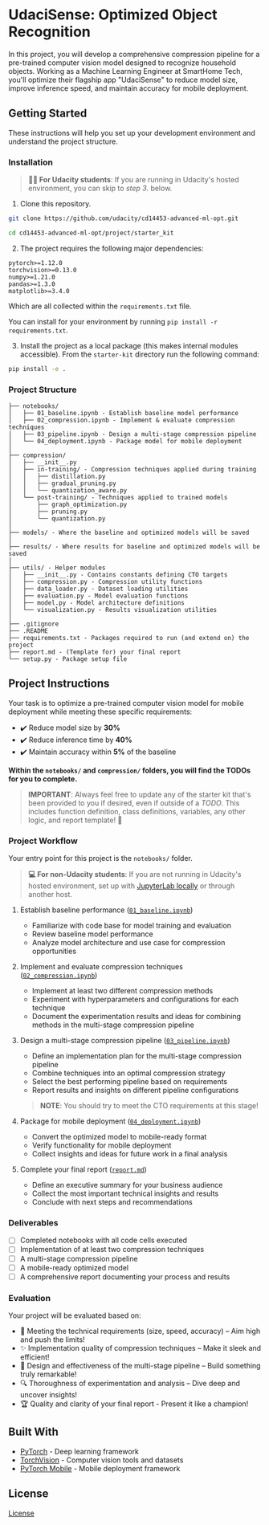 # UdaciSense: Optimized Object Recognition

In this project, you will develop a comprehensive compression pipeline for a pre-trained computer vision model designed to recognize household objects. Working as a Machine Learning Engineer at SmartHome Tech, you'll optimize their flagship app "UdaciSense" to reduce model size, improve inference speed, and maintain accuracy for mobile deployment.

## Getting Started

These instructions will help you set up your development environment and understand the project structure.

### Installation

> **🧑‍🎓 For Udacity students**: If you are running in Udacity's hosted environment, you can skip to *step 3.* below.

1. Clone this repository.

```sh
git clone https://github.com/udacity/cd14453-advanced-ml-opt.git

cd cd14453-advanced-ml-opt/project/starter_kit
```

2. The project requires the following major dependencies:

```
pytorch>=1.12.0
torchvision>=0.13.0
numpy>=1.21.0
pandas>=1.3.0
matplotlib>=3.4.0
```

Which are all collected within the `requirements.txt` file.

You can install for your environment by running `pip install -r requirements.txt`.


3. Install the project as a local package (this makes internal modules accessible). From the `starter-kit` directory run the following command:

```sh
pip install -e .
```


### Project Structure

```
├── notebooks/
│   ├── 01_baseline.ipynb - Establish baseline model performance
│   ├── 02_compression.ipynb - Implement & evaluate compression techniques
│   ├── 03_pipeline.ipynb - Design a multi-stage compression pipeline
│   └── 04_deployment.ipynb - Package model for mobile deployment
│
├── compression/
│   ├── __init__.py
│   ├── in-training/ - Compression techniques applied during training
│   │   ├── distillation.py
│   │   ├── gradual_pruning.py
│   │   └── quantization_aware.py
│   └── post-training/ - Techniques applied to trained models
│       ├── graph_optimization.py
│       ├── pruning.py
│       └── quantization.py
│
├── models/ - Where the baseline and optimized models will be saved
│
├── results/ - Where results for baseline and optimized models will be saved
│
├── utils/ - Helper modules
│   ├── __init__.py - Contains constants defining CTO targets
│   ├── compression.py - Compression utility functions
│   ├── data_loader.py - Dataset loading utilities
│   ├── evaluation.py - Model evaluation functions
│   ├── model.py - Model architecture definitions
│   └── visualization.py - Results visualization utilities
│
├── .gitignore 
├── .README 
├── requirements.txt - Packages required to run (and extend on) the project
├── report.md - (Template for) your final report
└── setup.py - Package setup file
```


## Project Instructions

Your task is to optimize a pre-trained computer vision model for mobile deployment while meeting these specific requirements:

- ✔️ Reduce model size by **30%**
- ✔️ Reduce inference time by **40%**
- ✔️ Maintain accuracy within **5%** of the baseline

**Within the `notebooks/` and `compression/` folders, you will find the TODOs for you to complete.**

> **IMPORTANT**: Always feel free to update any of the starter kit that's been provided to you if desired, even if outside of a *TODO*. This includes function definition, class definitions, variables, any other logic, and report template! 🤖

### Project Workflow

Your entry point for this project is the `notebooks/` folder.

> **💻 For non-Udacity students**: If you are not running in Udacity's hosted environment, set up with [JupyterLab locally](https://jupyterlab.readthedocs.io/en/stable/getting_started/installation.html) or through another host.

1. Establish baseline performance ([`01_baseline.ipynb`](starter_kit/notebooks/01_baseline.ipynb))

    - Familiarize with code base for model training and evaluation
    - Review baseline model performance
    - Analyze model architecture and use case for compression opportunities


2. Implement and evaluate compression techniques ([`02_compression.ipynb`](starter_kit/notebooks/02_compression.ipynb))

    - Implement at least two different compression methods
    - Experiment with hyperparameters and configurations for each technique
    - Document the experimentation results and ideas for combining methods in the multi-stage compression pipeline

3. Design a multi-stage compression pipeline ([`03_pipeline.ipynb`](starter_kit/notebooks/03_pipeline.ipynb))

    - Define an implementation plan for the multi-stage compression pipeline
    - Combine techniques into an optimal compression strategy
    - Select the best performing pipeline based on requirements 
    - Report results and insights on different pipeline configurations

    > **NOTE**: You should try to meet the CTO requirements at this stage!

4. Package for mobile deployment ([`04_deployment.ipynb`](starter_kit/notebooks/04_deployment.ipynb))

    - Convert the optimized model to mobile-ready format
    - Verify functionality for mobile deployment
    - Collect insights and ideas for future work in a final analysis

5. Complete your final report  ([`report.md`](starter_kit/report.md))

    - Define an executive summary for your business audience
    - Collect the most important technical insights and results
    - Conclude with next steps and recommendations

### Deliverables

- [ ] Completed notebooks with all code cells executed
- [ ] Implementation of at least two compression techniques
- [ ] A multi-stage compression pipeline
- [ ] A mobile-ready optimized model
- [ ] A comprehensive report documenting your process and results

### Evaluation

Your project will be evaluated based on:

- 🚀 Meeting the technical requirements (size, speed, accuracy) – Aim high and push the limits!
- ✨ Implementation quality of compression techniques – Make it sleek and efficient!
- 🌟 Design and effectiveness of the multi-stage pipeline – Build something truly remarkable!
- 🔍 Thoroughness of experimentation and analysis – Dive deep and uncover insights!
- 🏆 Quality and clarity of your final report - Present it like a champion!


## Built With

* [PyTorch](https://pytorch.org/) - Deep learning framework
* [TorchVision](https://pytorch.org/vision/stable/index.html) - Computer vision tools and datasets
* [PyTorch Mobile](https://pytorch.org/mobile/home/) - Mobile deployment framework

## License
[License](../LICENSE.md)
